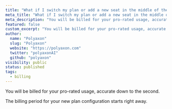 ```yaml
---
title: "What if I switch my plan or add a new seat in the middle of the month?"
meta_title: "What if I switch my plan or add a new seat in the middle of the month? - FAQ"
meta_description: "You will be billed for your pro-rated usage, accurate down to the second."
featured: false
custom_excerpt: "You will be billed for your pro-rated usage, accurate down to the second."
author:
  name: "Polyaxon"
  slug: "Polyaxon"
  website: "https://polyaxon.com"
  twitter: "polyaxonAI"
  github: "polyaxon"
visibility: public
status: published
tags:
  - billing
---
```


You will be billed for your pro-rated usage, accurate down to the second.

The billing period for your new plan configuration starts right away.
